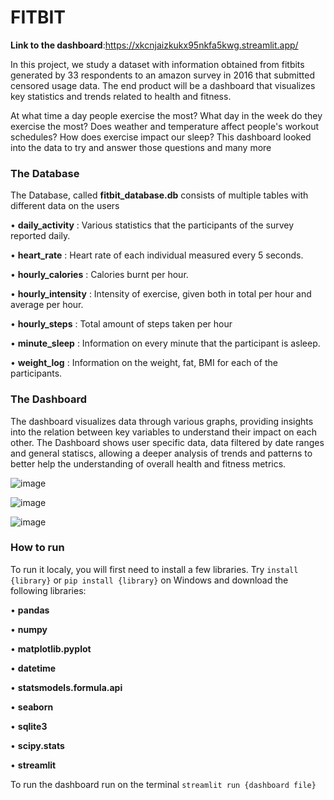 # **FITBIT**

**Link to the dashboard**:https://xkcnjaizkukx95nkfa5kwg.streamlit.app/



In this project, we study a dataset with information obtained from fitbits generated by
33 respondents to an amazon survey in 2016 that submitted censored usage data. The
end product will be a dashboard that visualizes key statistics and trends related to health and fitness.

At what time a day people exercise the most? What day in the week do they exercise the most? Does weather and temperature affect people's workout schedules? How does exercise impact our sleep? This dashboard looked into the data to try and answer those questions and many more


### **The Database**

The Database, called **fitbit_database.db** consists of multiple tables with different data on the users
 
  • **daily_activity** : Various statistics that the participants of the survey reported daily.

  • **heart_rate** : Heart rate of each individual measured every 5 seconds.

  • **hourly_calories** : Calories burnt per hour.

  • **hourly_intensity** : Intensity of exercise, given both in total per hour and average per hour.

  • **hourly_steps** : Total amount of steps taken per hour

  • **minute_sleep** : Information on every minute that the participant is asleep.

  • **weight_log** : Information on the weight, fat, BMI for each of the participants.

### **The Dashboard**

The dashboard visualizes data through various graphs, providing insights into the relation between key variables to understand their impact on each other. The Dashboard shows user specific data, data filtered by date ranges and general statiscs, allowing a deeper analysis of trends and patterns to better help the understanding of overall health and fitness metrics.

![image](https://github.com/user-attachments/assets/162fa882-d20b-4519-9628-a13e7e340a6d)

![image](https://github.com/user-attachments/assets/30b2fe65-e2c7-410b-a2dc-3d3764fe402a)

![image](https://github.com/user-attachments/assets/692192f7-7a3f-4957-b8d3-0e3bb05a156c)





### **How to run**

To run it localy, you will first need to install a few libraries. Try `install {library}` or `pip install {library}` on Windows and download the following libraries:

• **pandas** 

• **numpy**

• **matplotlib.pyplot** 

• **datetime**

• **statsmodels.formula.api** 

• **seaborn**

• **sqlite3**

• **scipy.stats**

• **streamlit**

To run the dashboard run on the terminal `streamlit run {dashboard file}`
